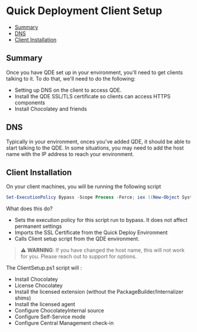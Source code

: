 # Quick Deployment Client Setup

<!-- TOC -->

- [Summary](#summary)
- [DNS](#dns)
- [Client Installation](#client-installation)

<!-- /TOC -->

## Summary
Once you have QDE set up in your environment, you'll need to get clients talking to it. To do that, we'll need to do the following:

* Setting up DNS on the client to access QDE.
* Install the QDE SSL/TLS certificate so clients can access HTTPS components
* Install Chocolatey and friends

## DNS
Typically in your environment, onces you've added QDE, it should be able to start talking to the QDE. In some situations, you may need to add the host name with the IP address to reach your environment.

## Client Installation

On your client machines, you will be running the following script

```powershell
Set-ExecutionPolicy Bypass -Scope Process -Force; iex ((New-Object System.Net.WebClient).DownloadString('https://chocolatey.org/Import-QuickDeployCertificate.ps1')); iex ((New-Object System.Net.WebClient).DownloadString('https://chocoserver:8443/repository/choco-install/ClientSetup.ps1'))
```

What does this do?
* Sets the execution policy for this script run to bypass. It does not affect permanent settings
* Imports the SSL Certificate from the Quick Deploy Environment
* Calls Client setup script from the QDE environment.

> :warning: **WARNING**: If you have changed the host name, this will not work for you. Please reach out to support for options.

The ClientSetup.ps1 script will :

- Install Chocolatey
- License Chocolatey
- Install the licensed extension (without the PackageBuilder/Internalizer shims)
- Install the licensed agent
- Configure ChocolateyInternal source
- Configure Self-Service mode
- Configure Central Management check-in

